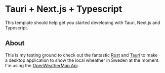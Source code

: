# Tauri + Next.js + Typescript

This template should help get you started developing with Tauri, Next.js and Typescript.

## About

This is my testing ground to check out the fantastic [Rust](https://www.rust-lang.org/) and [Tauri](https://tauri.app/) to make a desktop application to show the local wheather in Sweden at the moment. I'm using the [OpenWeatherMap Api](https://openweathermap.org/).
